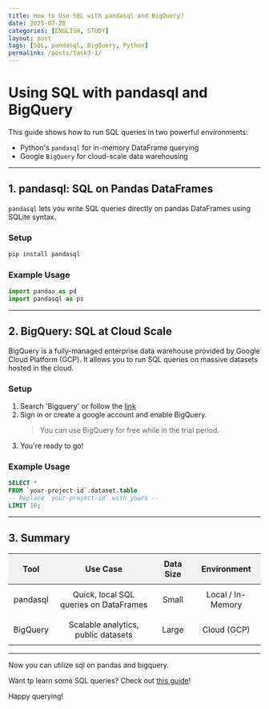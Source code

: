```yaml
---
title: How to Use SQL with pandasql and BigQuery?
date: 2025-07-28
categories: [ENGLISH, STUDY]
layout: post
tags: [SQL, pandasql, BigQuery, Python]
permalink: /posts/task3-1/
---
```


# Using SQL with pandasql and BigQuery

This guide shows how to run SQL queries in two powerful environments:
- Python's `pandasql` for in-memory DataFrame querying
- Google `BigQuery` for cloud-scale data warehousing

---

## 1. **pandasql**: SQL on Pandas DataFrames

`pandasql` lets you write SQL queries directly on pandas DataFrames using SQLite syntax.

### Setup
```bash
pip install pandasql
```

### Example Usage
```python
import pandas as pd
import pandasql as ps
```  

---  

## 2. **BigQuery**: SQL at Cloud Scale

BigQuery is a fully-managed enterprise data warehouse provided by Google Cloud Platform (GCP). It allows you to run SQL queries on massive datasets hosted in the cloud.

### Setup

1. Search 'Bigquery' or follow the [link](https://cloud.google.com/?hl=en) 
2. Sign in or create a google account and enable BigQuery.
   > You can use BigQuery for free while in the trial period.
3. You're ready to go!

### Example Usage

```sql
SELECT *
FROM `your-project-id`.dataset.table
-- Replace `your-project-id` with yours --   
LIMIT 10;
```  

---

## 3. Summary

<table style="width:100%; text-align:center; border-collapse: collapse;">
  <thead style="background-color:#f2f2f2;">
    <tr>
      <th style="padding: 10px;">Tool</th>
      <th style="padding: 10px;">Use Case</th>
      <th style="padding: 10px;">Data Size</th>
      <th style="padding: 10px;">Environment</th>
    </tr>
  </thead>
  <tbody>
    <tr>
      <td style="padding: 10px;">pandasql</td>
      <td style="padding: 10px;">Quick, local SQL queries on DataFrames</td>
      <td style="padding: 10px;">Small</td>
      <td style="padding: 10px;">Local / In-Memory</td>
    </tr>
    <tr>
      <td style="padding: 10px;">BigQuery</td>
      <td style="padding: 10px;">Scalable analytics, public datasets</td>
      <td style="padding: 10px;">Large</td>
      <td style="padding: 10px;">Cloud (GCP)</td>
    </tr>
  </tbody>
</table>

---

Now you can utilize sql on pandas and bigquery.

Want tp learn some SQL queries? Check out [this guide](https://snhzyn.github.io/posts/task2-1/)!

Happy querying!



